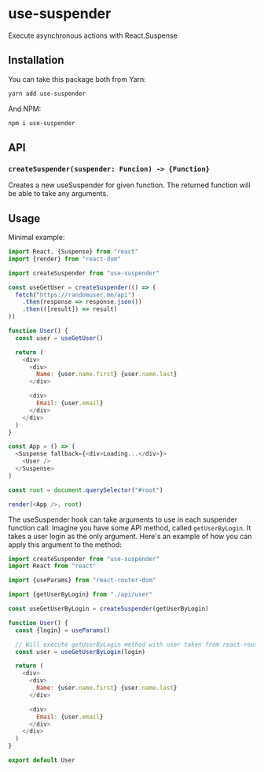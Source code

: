 # use-suspender

Execute asynchronous actions with React.Suspense

## Installation

You can take this package both from Yarn:

```sh
yarn add use-suspender
```

And NPM:

```sh
npm i use-suspender
```

## API

### `createSuspender(suspender: Funcion) -> {Function}`

Creates a new useSuspender for given function.
The returned function will be able to take any arguments.

## Usage

Minimal example:

```js
import React, {Suspense} from "react"
import {render} from "react-dom"

import createSuspender from "use-suspender"

const useGetUser = createSuspender(() => (
  fetch("https://randomuser.me/api")
    .then(response => response.json())
    .then(([result]) => result)
))

function User() {
  const user = useGetUser()

  return (
    <div>
      <div>
        Name: {user.name.first} {user.name.last}
      </div>

      <div>
        Email: {user.email}
      </div>
    </div>
  )
}

const App = () => (
  <Suspense fallback={<div>Loading...</div>}>
    <User />
  </Suspense>
)

const root = document.querySelector("#root")

render(<App />, root)
```

The useSuspender hook can take arguments to use in each suspender function call.
Imagine you have some API method, called `getUserByLogin`. It takes a user login
as the only argument. Here's an example of how you can apply this argument to the method:

```js
import createSuspender from "use-suspender"
import React from "react"

import {useParams} from "react-router-dom"

import {getUserByLogin} from "./api/user"

const useGetUserByLogin = createSuspender(getUserByLogin)

function User() {
  const {login} = useParams()

  // Will execute getUserByLogin method with user taken from react-router-dom
  const user = useGetUserByLogin(login)

  return (
    <div>
      <div>
        Name: {user.name.first} {user.name.last}
      </div>

      <div>
        Email: {user.email}
      </div>
    </div>
  )
}

export default User
```
